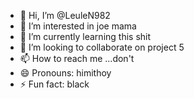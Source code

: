 - 👋 Hi, I’m @LeuleN982
- 👀 I’m interested in joe mama
- 🌱 I’m currently learning this shit
- 💞️ I’m looking to collaborate on project 5
- 📫 How to reach me ...don't
- 😄 Pronouns: himithoy
- ⚡ Fun fact: black

<!---
LeuleN982/LeuleN982 is ✨ special ✨ 
--->
